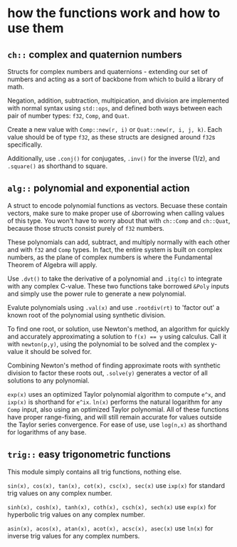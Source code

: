 # **how the functions work and how to use them**

## **`ch::` complex and quaternion numbers**

Structs for complex numbers and quaternions - extending our set of numbers and acting as a sort of backbone from which to build a library of math.

Negation, addition, subtraction, multipication, and division are implemented with normal syntax using `std::ops`, and defined both ways between each pair of number types: `f32`, `Comp`, and `Quat`.

Create a new value with `Comp::new(r, i)` or `Quat::new(r, i, j, k)`. Each value should be of type `f32`, as these structs are designed around `f32`s specifically.

Additionally, use `.conj()` for conjugates, `.inv()` for the inverse (1/z), and `.square()` as shorthand to square.

## **`alg::` polynomial and exponential action**

A struct to encode polynomial functions as vectors. Becuase these contain vectors, make sure to make proper use of `&`borrowing when calling values of this type. You won't have to worry about that with `ch::Comp` and `ch::Quat`, because those structs consist purely of `f32` numbers. 

These polynomials can add, subtract, and multiply normally with each other and with `f32` and `Comp` types. In fact, the entire system is built on complex numbers, as the plane of complex numbers is where the Fundamental Theorem of Algebra will apply.

Use `.dvt()` to take the derivative of a polynomial and `.itg(c)` to integrate with any complex C-value. These two functions take borrowed `&Poly` inputs and simply use the power rule to generate a new polynomial.

Evalute polynomials using `.val(x)` and use `.rootdiv(rt)` to 'factor out' a known root of the polynomial using synthetic division.

To find one root, or solution, use Newton's method, an algorithm for quickly and accurately approximating a solution to `f(x) == y` using calculus. Call it with `newton(p,y)`, using the polynomial to be solved and the complex y-value it should be solved for.

Combining Newton's method of finding approximate roots with synthetic division to factor these roots out, `.solve(y)` generates a vector of all solutions to any polynomial.

`exp(x)` uses an optimized Taylor polynomial algorithm to compute `e^x`, and `ixp(x)` is shorthand for `e^ix`. `ln(x)` performs the natural logarithm for any `Comp` input, also using an optimized Taylor polynomial. All of these functions have proper range-fixing, and will still remain accurate for values outside the Taylor series convergence. For ease of use, use `log(n,x)` as shorthand for logarithms of any base.

## **`trig::` easy trigonometric functions**

This module simply contains all trig functions, nothing else.

`sin(x), cos(x), tan(x), cot(x), csc(x), sec(x)` use `ixp(x)` for standard trig values on any complex number.

`sinh(x), cosh(x), tanh(x), coth(x), csch(x), sech(x)` use `exp(x)` for hyperbolic trig values on any complex number.

`asin(x), acos(x), atan(x), acot(x), acsc(x), asec(x)` use `ln(x)` for inverse trig values for any complex numbers.